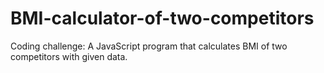 # BMI-calculator-of-two-competitors
Coding challenge: A JavaScript program that calculates BMI of two competitors with given data.
